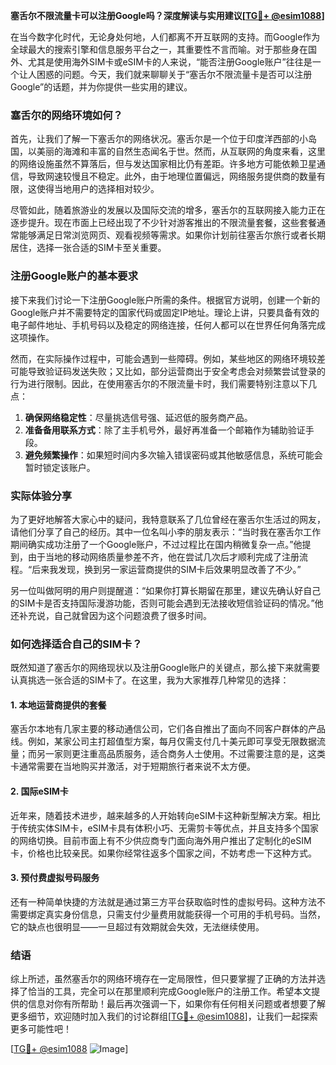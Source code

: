**塞舌尔不限流量卡可以注册Google吗？深度解读与实用建议[[TG💪+ @esim1088](https://t.me/s/esim1088)]**

在当今数字化时代，无论身处何地，人们都离不开互联网的支持。而Google作为全球最大的搜索引擎和信息服务平台之一，其重要性不言而喻。对于那些身在国外、尤其是使用海外SIM卡或eSIM卡的人来说，“能否注册Google账户”往往是一个让人困惑的问题。今天，我们就来聊聊关于“塞舌尔不限流量卡是否可以注册Google”的话题，并为你提供一些实用的建议。

### 塞舌尔的网络环境如何？

首先，让我们了解一下塞舌尔的网络状况。塞舌尔是一个位于印度洋西部的小岛国，以美丽的海滩和丰富的自然生态闻名于世。然而，从互联网的角度来看，这里的网络设施虽然不算落后，但与发达国家相比仍有差距。许多地方可能依赖卫星通信，导致网速较慢且不稳定。此外，由于地理位置偏远，网络服务提供商的数量有限，这使得当地用户的选择相对较少。

尽管如此，随着旅游业的发展以及国际交流的增多，塞舌尔的互联网接入能力正在逐步提升。现在市面上已经出现了不少针对游客推出的不限流量套餐，这些套餐通常能够满足日常浏览网页、观看视频等需求。如果你计划前往塞舌尔旅行或者长期居住，选择一张合适的SIM卡至关重要。

### 注册Google账户的基本要求

接下来我们讨论一下注册Google账户所需的条件。根据官方说明，创建一个新的Google账户并不需要特定的国家代码或固定IP地址。理论上讲，只要具备有效的电子邮件地址、手机号码以及稳定的网络连接，任何人都可以在世界任何角落完成这项操作。

然而，在实际操作过程中，可能会遇到一些障碍。例如，某些地区的网络环境较差可能导致验证码发送失败；又比如，部分运营商出于安全考虑会对频繁尝试登录的行为进行限制。因此，在使用塞舌尔的不限流量卡时，我们需要特别注意以下几点：

1. **确保网络稳定性**：尽量挑选信号强、延迟低的服务商产品。
2. **准备备用联系方式**：除了主手机号外，最好再准备一个邮箱作为辅助验证手段。
3. **避免频繁操作**：如果短时间内多次输入错误密码或其他敏感信息，系统可能会暂时锁定该账户。

### 实际体验分享

为了更好地解答大家心中的疑问，我特意联系了几位曾经在塞舌尔生活过的网友，请他们分享了自己的经历。其中一位名叫小李的朋友表示：“当时我在塞舌尔工作期间确实成功注册了一个Google账户，不过过程比在国内稍微复杂一点。”他提到，由于当地的移动网络质量参差不齐，他在尝试几次后才顺利完成了注册流程。“后来我发现，换到另一家运营商提供的SIM卡后效果明显改善了不少。”

另一位叫做阿明的用户则提醒道：“如果你打算长期留在那里，建议先确认好自己的SIM卡是否支持国际漫游功能，否则可能会遇到无法接收短信验证码的情况。”他还补充说，自己就曾因为这个问题浪费了很多时间。

### 如何选择适合自己的SIM卡？

既然知道了塞舌尔的网络现状以及注册Google账户的关键点，那么接下来就需要认真挑选一张合适的SIM卡了。在这里，我为大家推荐几种常见的选择：

#### 1. 本地运营商提供的套餐
塞舌尔本地有几家主要的移动通信公司，它们各自推出了面向不同客户群体的产品线。例如，某家公司主打超值型方案，每月仅需支付几十美元即可享受无限数据流量；而另一家则更注重高品质服务，适合商务人士使用。不过需要注意的是，这类卡通常需要在当地购买并激活，对于短期旅行者来说不太方便。

#### 2. 国际eSIM卡
近年来，随着技术进步，越来越多的人开始转向eSIM卡这种新型解决方案。相比于传统实体SIM卡，eSIM卡具有体积小巧、无需剪卡等优点，并且支持多个国家的网络切换。目前市面上有不少供应商专门面向海外用户推出了定制化的eSIM卡，价格也比较亲民。如果你经常往返多个国家之间，不妨考虑一下这种方式。

#### 3. 预付费虚拟号码服务
还有一种简单快捷的方法就是通过第三方平台获取临时性的虚拟号码。这种方法不需要绑定真实身份信息，只需支付少量费用就能获得一个可用的手机号码。当然，它的缺点也很明显——一旦超过有效期就会失效，无法继续使用。

### 结语

综上所述，虽然塞舌尔的网络环境存在一定局限性，但只要掌握了正确的方法并选择了恰当的工具，完全可以在那里顺利完成Google账户的注册工作。希望本文提供的信息对你有所帮助！最后再次强调一下，如果你有任何相关问题或者想要了解更多细节，欢迎随时加入我们的讨论群组[[TG💪+ @esim1088](https://t.me/s/esim1088)]，让我们一起探索更多可能性吧！

[[TG💪+ @esim1088](https://t.me/s/esim1088) ![Image](https://i.postimg.cc/4NQfJmqS/Snipaste-2025-05-13-00-14-12.png)]